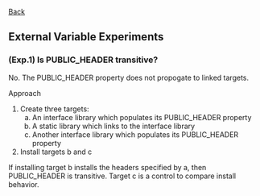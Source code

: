 [Back](../../)

## External Variable Experiments

### (Exp.1) Is PUBLIC_HEADER transitive?
No. The PUBLIC_HEADER property does not propogate to linked targets.

Approach
1. Create three targets: <ol type="a">
	<li> <!-- a. --> An interface library which populates its PUBLIC_HEADER property</li>
	<li> <!-- b. --> A static library which links to the interface library</li>
	<li> <!-- c. --> Another interface library which populates its PUBLIC_HEADER property</li></ol>
2. Install targets b and c

If installing target b installs the headers specified by a, then PUBLIC_HEADER is transitive.
Target c is a control to compare install behavior.

